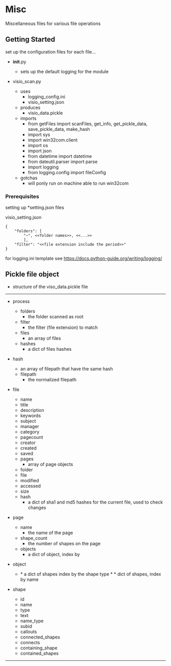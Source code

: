 # Misc

Miscellaneous files for various file operations

## Getting Started

set up the configuration files for each file...
* __init__.py
    * sets up the default logging for the module

* visio_scan.py
    * uses 
        * logging_config.ini
        * visio_setting.json
    * produces
        * visio_data.pickle
    * imports
        * from getFiles import scanFiles, get_info, get_pickle_data, save_pickle_data, make_hash
        * import sys
        * import win32com.client
        * import os
        * import json
        * from datetime import datetime
        * from dateutil.parser import parse
        * import logging
        * from logging.config import fileConfig
    * gotchas
        * will ponly run on machine able to run win32com
        
### Prerequisites

setting up *setting.json files

visio_setting.json
```
{
    "folders": [
        "~", <<folder names>>, <<...>>
        ], 
    "filter": "<<file extension include the period>>"
}
```

for logging.ini template see
https://docs.python-guide.org/writing/logging/

## Pickle file object

* structure of the viso_data.pickle file
---
* process
	* folders
		* the folder scanned as root
	* filter
		* the filter (file extension) to match
	* files
		* an array of files
	* hashes
		* a dict of files hashes

* hash
	* an array of filepath that have the same hash
	* filepath
		* the normalized filepath

* file
	* name
	* title
	* description
	* keywords
	* subject
	* manager
	* category
	* pagecount
	* creator
	* created
	* saved
	* pages
		* array of page objects
	* folder
	* file
	* modified
	* accessed
	* size
	* hash
		* a dict of sha1 and md5 hashes for the current file, used to check changes

* page

	* name
		*  	the name of the page 
	* shape_count
		* the number of shapes on the page
	* objects
		* a dict of object, index by <shape type>

* object
	* <shape type>	
		* a dict of shapes index by the shape type
		* <shape name>	
			* dict of shapes, index by name

* shape
	* id
	* name
	* type
	* text
	* name_type
	* subid
	* callouts
	* connected_shapes
	* connects
	* containing_shape
	* contained_shapes
---

